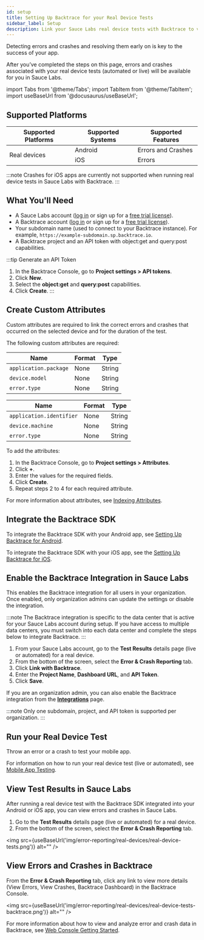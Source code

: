 ```yaml
---
id: setup
title: Setting Up Backtrace for your Real Device Tests
sidebar_label: Setup
description: Link your Sauce Labs real device tests with Backtrace to view errors and crashes.
---
```


Detecting errors and crashes and resolving them early on is key to the success of your app.

After you’ve completed the steps on this page, errors and crashes associated with your real device tests (automated or live) will be available for you in Sauce Labs.

import Tabs from '@theme/Tabs';
import TabItem from '@theme/TabItem';
import useBaseUrl from '@docusaurus/useBaseUrl';

## Supported Platforms

<table id="supported-platforms">
  <tr>
    <th>Supported Platforms</th>
    <th>Supported Systems</th>
    <th>Supported Features</th>
  </tr>
  <tbody>
  <tr>
    <td rowspan='2'>Real devices</td>
    <td>Android</td>
    <td>Errors and Crashes</td>
  </tr>
  <tr>
    <td>iOS</td>
    <td>Errors</td>
  </tr>
  </tbody>
</table>

:::note
Crashes for iOS apps are currently not supported when running real device tests in Sauce Labs with Backtrace.
:::

## What You'll Need

- A Sauce Labs account ([log in](https://accounts.saucelabs.com/am/XUI/#login/) or sign up for a [free trial license](https://saucelabs.com/sign-up)).
- A Backtrace account ([log in](https://backtrace.io/login) or sign up for a [free trial license](https://backtrace.io/sign-up)).
- Your subdomain name (used to connect to your Backtrace instance). For example, `https://example-subdomain.sp.backtrace.io`.
- A Backtrace project and an API token with object:get and query:post capabilities.

<!-- prettier-ignore -->
:::tip Generate an API Token

1. In the Backtrace Console, go to **Project settings > API tokens**.
1. Click **New**.
1. Select the **object:get** and **query:post** capabilities.
1. Click **Create**.
:::

## Create Custom Attributes

Custom attributes are required to link the correct errors and crashes that occurred on the selected device and for the duration of the test.

The following custom attributes are required:
<Tabs>
<TabItem value="android" label="Android">

| Name                  | Format | Type   |
| --------------------- | ------ | ------ |
| `application.package` | None   | String |
| `device.model`        | None   | String |
| `error.type`          | None   | String |

</TabItem>
<TabItem value="ios" label="iOS">

| Name                     | Format | Type   |
| ------------------------ | ------ | ------ |
| `application.identifier` | None   | String |
| `device.machine`         | None   | String |
| `error.type`             | None   | String |

</TabItem>
</Tabs>

To add the attributes:

1. In the Backtrace Console, go to **Project settings > Attributes**.
1. Click **+**.
1. Enter the values for the required fields.
1. Click **Create**.
1. Repeat steps 2 to 4 for each required attribute.

For more information about attributes, see [Indexing Attributes](/error-reporting/project-setup/attributes/).

## Integrate the Backtrace SDK

<Tabs>
<TabItem value="android" label="Android">

To integrate the Backtrace SDK with your Android app, see [Setting Up Backtrace for Android](/error-reporting/platform-integrations/android/setup/).

</TabItem>
<TabItem value="ios" label="iOS">

To integrate the Backtrace SDK with your iOS app, see the [Setting Up Backtrace for iOS](/error-reporting/platform-integrations/ios/setup/).

</TabItem>
</Tabs>

## Enable the Backtrace Integration in Sauce Labs

This enables the Backtrace integration for all users in your organization. Once enabled, only organization admins can update the settings or disable the integration.

:::note
The Backtrace integration is specific to the data center that is active for your Sauce Labs account during setup. If you have access to multiple data centers, you must switch into each data center and complete the steps below to integrate Backtrace.
:::

1. From your Sauce Labs account, go to the **Test Results** details page (live or automated) for a real device.
1. From the bottom of the screen, select the **Error & Crash Reporting** tab.
1. Click **Link with Backtrace**.
1. Enter the **Project Name**, **Dashboard URL**, and **API Token**.
1. Click **Save**.

If you are an organization admin, you can also enable the Backtrace integration from the [**Integrations**](https://app.saucelabs.com/integrations) page.

:::note
Only one subdomain, project, and API token is supported per organization.
:::

## Run your Real Device Test

Throw an error or a crash to test your mobile app.

For information on how to run your real device test (live or automated), see [Mobile App Testing](/mobile-apps/).

## View Test Results in Sauce Labs

After running a real device test with the Backtrace SDK integrated into your Android or iOS app, you can view errors and crashes in Sauce Labs.

1. Go to the **Test Results** details page (live or automated) for a real device.
1. From the bottom of the screen, select the **Error & Crash Reporting** tab.

<img src={useBaseUrl('img/error-reporting/real-devices/real-device-tests.png')} alt="" />

## View Errors and Crashes in Backtrace

From the **Error & Crash Reporting** tab, click any link to view more details (View Errors, View Crashes, Backtrace Dashboard) in the Backtrace Console.

<img src={useBaseUrl('img/error-reporting/real-devices/real-device-tests-backtrace.png')} alt="" />

For more information about how to view and analyze error and crash data in Backtrace, see [Web Console Getting Started](/error-reporting/web-console/getting-started/).
